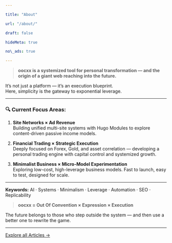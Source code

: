 ```yaml
---

title: "About"

url: "/about/"

draft: false

hideMeta: true

no\_ads: true

---
```



> **oocxx is a systemized tool for personal transformation — and the origin of a giant web reaching into the future.**

It’s not just a platform — it’s an execution blueprint.  
Here, simplicity is the gateway to exponential leverage.

---

### 🔍 Current Focus Areas:

1. **Site Networks × Ad Revenue**  
   Building unified multi-site systems with Hugo Modules to explore content-driven passive income models.

2. **Financial Trading × Strategic Execution**  
   Deeply focused on Forex, Gold, and asset correlation — developing a personal trading engine with capital control and systemized growth.

3. **Minimalist Business × Micro-Model Experimentation**  
   Exploring low-cost, high-leverage business models. Fast to launch, easy to test, designed for scale.

---

**Keywords:** AI · Systems · Minimalism · Leverage · Automation · SEO · Replicability

> **oocxx = Out Of Convention × Expression × Execution**

The future belongs to those who step outside the system — and then use a better one to rewrite the game.

---
[Explore all Articles →](https://www.oocxx.com/archives/)
